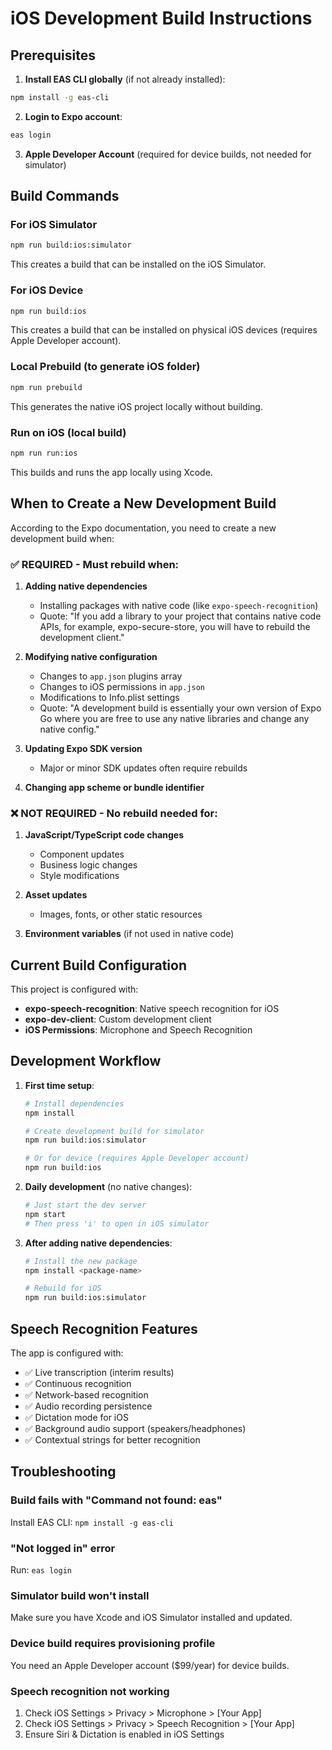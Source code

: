 # iOS Development Build Instructions

## Prerequisites

1. **Install EAS CLI globally** (if not already installed):
```bash
npm install -g eas-cli
```

2. **Login to Expo account**:
```bash
eas login
```

3. **Apple Developer Account** (required for device builds, not needed for simulator)

## Build Commands

### For iOS Simulator
```bash
npm run build:ios:simulator
```
This creates a build that can be installed on the iOS Simulator.

### For iOS Device
```bash
npm run build:ios
```
This creates a build that can be installed on physical iOS devices (requires Apple Developer account).

### Local Prebuild (to generate iOS folder)
```bash
npm run prebuild
```
This generates the native iOS project locally without building.

### Run on iOS (local build)
```bash
npm run run:ios
```
This builds and runs the app locally using Xcode.

## When to Create a New Development Build

According to the Expo documentation, you need to create a new development build when:

### ✅ **REQUIRED** - Must rebuild when:

1. **Adding native dependencies** 
   - Installing packages with native code (like `expo-speech-recognition`)
   - Quote: "If you add a library to your project that contains native code APIs, for example, expo-secure-store, you will have to rebuild the development client."

2. **Modifying native configuration**
   - Changes to `app.json` plugins array
   - Changes to iOS permissions in `app.json`
   - Modifications to Info.plist settings
   - Quote: "A development build is essentially your own version of Expo Go where you are free to use any native libraries and change any native config."

3. **Updating Expo SDK version**
   - Major or minor SDK updates often require rebuilds

4. **Changing app scheme or bundle identifier**

### ❌ **NOT REQUIRED** - No rebuild needed for:

1. **JavaScript/TypeScript code changes**
   - Component updates
   - Business logic changes
   - Style modifications

2. **Asset updates**
   - Images, fonts, or other static resources

3. **Environment variables** (if not used in native code)

## Current Build Configuration

This project is configured with:
- **expo-speech-recognition**: Native speech recognition for iOS
- **expo-dev-client**: Custom development client
- **iOS Permissions**: Microphone and Speech Recognition

## Development Workflow

1. **First time setup**:
   ```bash
   # Install dependencies
   npm install
   
   # Create development build for simulator
   npm run build:ios:simulator
   
   # Or for device (requires Apple Developer account)
   npm run build:ios
   ```

2. **Daily development** (no native changes):
   ```bash
   # Just start the dev server
   npm start
   # Then press 'i' to open in iOS simulator
   ```

3. **After adding native dependencies**:
   ```bash
   # Install the new package
   npm install <package-name>
   
   # Rebuild for iOS
   npm run build:ios:simulator
   ```

## Speech Recognition Features

The app is configured with:
- ✅ Live transcription (interim results)
- ✅ Continuous recognition
- ✅ Network-based recognition
- ✅ Audio recording persistence
- ✅ Dictation mode for iOS
- ✅ Background audio support (speakers/headphones)
- ✅ Contextual strings for better recognition

## Troubleshooting

### Build fails with "Command not found: eas"
Install EAS CLI: `npm install -g eas-cli`

### "Not logged in" error
Run: `eas login`

### Simulator build won't install
Make sure you have Xcode and iOS Simulator installed and updated.

### Device build requires provisioning profile
You need an Apple Developer account ($99/year) for device builds.

### Speech recognition not working
1. Check iOS Settings > Privacy > Microphone > [Your App]
2. Check iOS Settings > Privacy > Speech Recognition > [Your App]
3. Ensure Siri & Dictation is enabled in iOS Settings